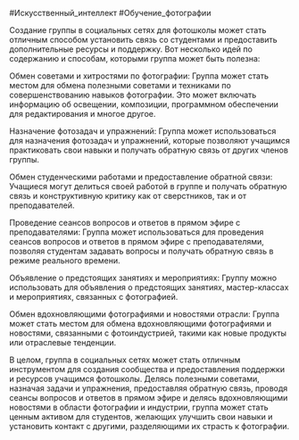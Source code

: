 #Искусственный_интеллект #Обучение_фотографии 

Создание группы в социальных сетях для фотошколы может стать отличным способом установить связь со студентами и предоставить дополнительные ресурсы и поддержку. Вот несколько идей по содержанию и способам, которыми группа может быть полезна:

Обмен советами и хитростями по фотографии: Группа может стать местом для обмена полезными советами и техниками по совершенствованию навыков фотографии. Это может включать информацию об освещении, композиции, программном обеспечении для редактирования и многое другое.

Назначение фотозадач и упражнений: Группа может использоваться для назначения фотозадач и упражнений, которые позволяют учащимся практиковать свои навыки и получать обратную связь от других членов группы.

Обмен студенческими работами и предоставление обратной связи: Учащиеся могут делиться своей работой в группе и получать обратную связь и конструктивную критику как от сверстников, так и от преподавателей.

Проведение сеансов вопросов и ответов в прямом эфире с преподавателями: Группа может использоваться для проведения сеансов вопросов и ответов в прямом эфире с преподавателями, позволяя студентам задавать вопросы и получать обратную связь в режиме реального времени.

Объявление о предстоящих занятиях и мероприятиях: Группу можно использовать для объявления о предстоящих занятиях, мастер-классах и мероприятиях, связанных с фотографией.

Обмен вдохновляющими фотографиями и новостями отрасли: Группа может стать местом для обмена вдохновляющими фотографиями и новостями, связанными с фотоиндустрией, такими как новые продукты или отраслевые тенденции.

В целом, группа в социальных сетях может стать отличным инструментом для создания сообщества и предоставления поддержки и ресурсов учащимся фотошколы. Делясь полезными советами, назначая задачи и упражнения, предоставляя обратную связь, проводя сеансы вопросов и ответов в прямом эфире и делясь вдохновляющими новостями в области фотографии и индустрии, группа может стать ценным активом для студентов, желающих улучшить свои навыки и установить контакт с другими, разделяющими их страсть к фотографии.
